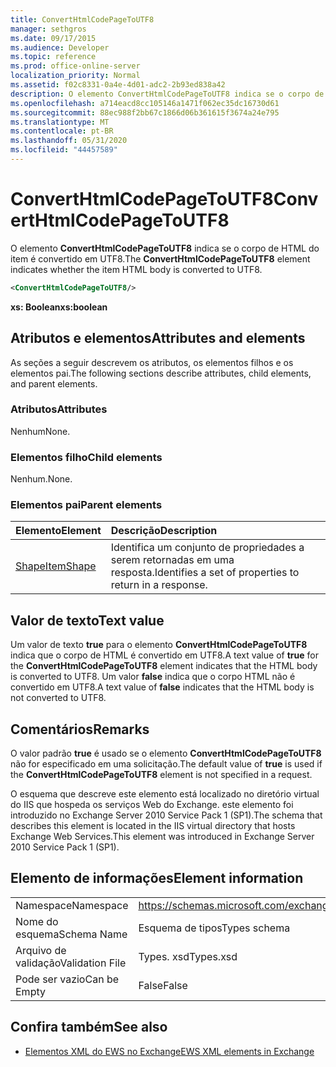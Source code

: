 ```yaml
---
title: ConvertHtmlCodePageToUTF8
manager: sethgros
ms.date: 09/17/2015
ms.audience: Developer
ms.topic: reference
ms.prod: office-online-server
localization_priority: Normal
ms.assetid: f02c8331-0a4e-4d01-adc2-2b93ed838a42
description: O elemento ConvertHtmlCodePageToUTF8 indica se o corpo de HTML do item é convertido em UTF8.
ms.openlocfilehash: a714eacd8cc105146a1471f062ec35dc16730d61
ms.sourcegitcommit: 88ec988f2bb67c1866d06b361615f3674a24e795
ms.translationtype: MT
ms.contentlocale: pt-BR
ms.lasthandoff: 05/31/2020
ms.locfileid: "44457589"
---
```

# <a name="converthtmlcodepagetoutf8"></a><span data-ttu-id="768e4-103">ConvertHtmlCodePageToUTF8</span><span class="sxs-lookup"><span data-stu-id="768e4-103">ConvertHtmlCodePageToUTF8</span></span>

<span data-ttu-id="768e4-104">O elemento **ConvertHtmlCodePageToUTF8** indica se o corpo de HTML do item é convertido em UTF8.</span><span class="sxs-lookup"><span data-stu-id="768e4-104">The **ConvertHtmlCodePageToUTF8** element indicates whether the item HTML body is converted to UTF8.</span></span> 
  
```XML
<ConvertHtmlCodePageToUTF8/>
```

 <span data-ttu-id="768e4-105">**xs: Boolean**</span><span class="sxs-lookup"><span data-stu-id="768e4-105">**xs:boolean**</span></span>
## <a name="attributes-and-elements"></a><span data-ttu-id="768e4-106">Atributos e elementos</span><span class="sxs-lookup"><span data-stu-id="768e4-106">Attributes and elements</span></span>

<span data-ttu-id="768e4-107">As seções a seguir descrevem os atributos, os elementos filhos e os elementos pai.</span><span class="sxs-lookup"><span data-stu-id="768e4-107">The following sections describe attributes, child elements, and parent elements.</span></span>
  
### <a name="attributes"></a><span data-ttu-id="768e4-108">Atributos</span><span class="sxs-lookup"><span data-stu-id="768e4-108">Attributes</span></span>

<span data-ttu-id="768e4-109">Nenhum</span><span class="sxs-lookup"><span data-stu-id="768e4-109">None.</span></span>
  
### <a name="child-elements"></a><span data-ttu-id="768e4-110">Elementos filho</span><span class="sxs-lookup"><span data-stu-id="768e4-110">Child elements</span></span>

<span data-ttu-id="768e4-111">Nenhum.</span><span class="sxs-lookup"><span data-stu-id="768e4-111">None.</span></span>
  
### <a name="parent-elements"></a><span data-ttu-id="768e4-112">Elementos pai</span><span class="sxs-lookup"><span data-stu-id="768e4-112">Parent elements</span></span>

|<span data-ttu-id="768e4-113">**Elemento**</span><span class="sxs-lookup"><span data-stu-id="768e4-113">**Element**</span></span>|<span data-ttu-id="768e4-114">**Descrição**</span><span class="sxs-lookup"><span data-stu-id="768e4-114">**Description**</span></span>|
|:-----|:-----|
|[<span data-ttu-id="768e4-115">Shape</span><span class="sxs-lookup"><span data-stu-id="768e4-115">ItemShape</span></span>](itemshape.md) <br/> |<span data-ttu-id="768e4-116">Identifica um conjunto de propriedades a serem retornadas em uma resposta.</span><span class="sxs-lookup"><span data-stu-id="768e4-116">Identifies a set of properties to return in a response.</span></span>  <br/> |
   
## <a name="text-value"></a><span data-ttu-id="768e4-117">Valor de texto</span><span class="sxs-lookup"><span data-stu-id="768e4-117">Text value</span></span>

<span data-ttu-id="768e4-118">Um valor de texto **true** para o elemento **ConvertHtmlCodePageToUTF8** indica que o corpo de HTML é convertido em UTF8.</span><span class="sxs-lookup"><span data-stu-id="768e4-118">A text value of **true** for the **ConvertHtmlCodePageToUTF8** element indicates that the HTML body is converted to UTF8.</span></span> <span data-ttu-id="768e4-119">Um valor **false** indica que o corpo HTML não é convertido em UTF8.</span><span class="sxs-lookup"><span data-stu-id="768e4-119">A text value of **false** indicates that the HTML body is not converted to UTF8.</span></span> 
  
## <a name="remarks"></a><span data-ttu-id="768e4-120">Comentários</span><span class="sxs-lookup"><span data-stu-id="768e4-120">Remarks</span></span>

<span data-ttu-id="768e4-121">O valor padrão **true** é usado se o elemento **ConvertHtmlCodePageToUTF8** não for especificado em uma solicitação.</span><span class="sxs-lookup"><span data-stu-id="768e4-121">The default value of **true** is used if the **ConvertHtmlCodePageToUTF8** element is not specified in a request.</span></span> 
  
<span data-ttu-id="768e4-122">O esquema que descreve este elemento está localizado no diretório virtual do IIS que hospeda os serviços Web do Exchange. este elemento foi introduzido no Exchange Server 2010 Service Pack 1 (SP1).</span><span class="sxs-lookup"><span data-stu-id="768e4-122">The schema that describes this element is located in the IIS virtual directory that hosts Exchange Web Services.This element was introduced in Exchange Server 2010 Service Pack 1 (SP1).</span></span>
  
## <a name="element-information"></a><span data-ttu-id="768e4-123">Elemento de informações</span><span class="sxs-lookup"><span data-stu-id="768e4-123">Element information</span></span>

|||
|:-----|:-----|
|<span data-ttu-id="768e4-124">Namespace</span><span class="sxs-lookup"><span data-stu-id="768e4-124">Namespace</span></span>  <br/> |https://schemas.microsoft.com/exchange/services/2006/types  <br/> |
|<span data-ttu-id="768e4-125">Nome do esquema</span><span class="sxs-lookup"><span data-stu-id="768e4-125">Schema Name</span></span>  <br/> |<span data-ttu-id="768e4-126">Esquema de tipos</span><span class="sxs-lookup"><span data-stu-id="768e4-126">Types schema</span></span>  <br/> |
|<span data-ttu-id="768e4-127">Arquivo de validação</span><span class="sxs-lookup"><span data-stu-id="768e4-127">Validation File</span></span>  <br/> |<span data-ttu-id="768e4-128">Types. xsd</span><span class="sxs-lookup"><span data-stu-id="768e4-128">Types.xsd</span></span>  <br/> |
|<span data-ttu-id="768e4-129">Pode ser vazio</span><span class="sxs-lookup"><span data-stu-id="768e4-129">Can be Empty</span></span>  <br/> |<span data-ttu-id="768e4-130">False</span><span class="sxs-lookup"><span data-stu-id="768e4-130">False</span></span>  <br/> |
   
## <a name="see-also"></a><span data-ttu-id="768e4-131">Confira também</span><span class="sxs-lookup"><span data-stu-id="768e4-131">See also</span></span>



- [<span data-ttu-id="768e4-132">Elementos XML do EWS no Exchange</span><span class="sxs-lookup"><span data-stu-id="768e4-132">EWS XML elements in Exchange</span></span>](ews-xml-elements-in-exchange.md)

